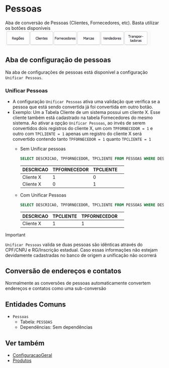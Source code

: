 # Pessoas  
Aba de conversão de Pessoas (Clientes, Fornecedores, etc). Basta utilizar os botões disponíveis  
![TabPessoas.png](./Imagens/TabPessoas.png)  
## Aba de configuração de pessoas  
Na aba de configurações de pessoas está disponível a configuração `Unificar Pessoas`.  
### Unificar Pessoas  
- A configuração `Unificar Pessoas` ativa uma validação que verifica se a pessoa que está sendo convertida já foi convertida em outro botão.  
- Exemplo: Um a Tabela Cliente de um sistema possui um cliente X. Esse cliente também está cadastrado na tabela Fornecedores do mesmo sistema. Ao ativar a opção `Unificar Pessoas`, ao invés de serem convertidos dois registros do cliente X, um com `TPFORNECEDOR = 1` e outro com `TPCLIENTE = 1` apenas um registro do cliente X será convertido contendo tanto `TPFORNECEDOR = 1` quanto `TPCLIENTE = 1`  
   - Sem Unificar pessoas  
        ``` sql  
        SELECT DESCRICAO, TPFORNECEDOR, TPCLIENTE FROM PESSOAS WHERE DESCRICAO = 'Cliente X'  
        ```  
  
        | DESCRICAO | TPFORNECEDOR | TPCLIENTE |     |   
        | --------- | ------------ | --------- | --- |  
        | Cliente X | 1            | 0         |     |  
        | Cliente X | 0            | 1         |     |  
		  
    - Com Unificar Pessoas  
        ```sql  
        SELECT DESCRICAO, TPFORNECEDOR, TPCLIENTE FROM PESSOAS WHERE DESCRICAO = 'Cliente X'  
        ```  
  
       | DESCRICAO   | TPCLIENTE | TPFORNECEDOR |     |  
       | ----------- | --------- | ------------ | --- |  
       |  Cliente X  |  1        | 1            |     |    
      
> [!IMPORTANT]  
> `Unificar Pessoas` valida se duas pessoas são idênticas através do CPF/CNPJ e RG/Inscrição estadual. Caso essas informações não estejam devidamente cadastradas no banco de origem a unificação não ocorrerá  
## Conversão de endereços e contatos  
Normalmente as conversões de pessoas automaticamente convertem endereços e contatos como uma sub-conversão  
  
## Entidades Comuns  
- `Pessoas`  
    - Tabela: `PESSOAS`  
    - Dependências: Sem dependências  
## Ver também  
- [ConfiguracaoGeral](ConfiguracaoGeral.md)  
- [Produtos](./Produtos.md)
